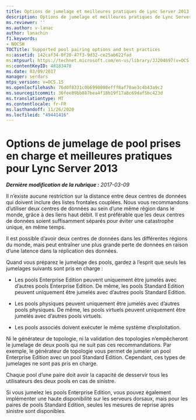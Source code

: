 ```yaml
---
title: Options de jumelage et meilleures pratiques de Lync Server 2013 prises en charge
description: Options de jumelage et meilleures pratiques de Lync Server 2013 prises en charge.
ms.reviewer: ''
ms.author: v-lanac
author: lanachin
f1.keywords:
- NOCSH
TOCTitle: Supported pool pairing options and best practices
ms:assetid: 142caf34-0f20-47f3-9d32-ce25ab622fad
ms:mtpsurl: https://technet.microsoft.com/en-us/library/JJ204697(v=OCS.15)
ms:contentKeyID: 48183478
ms.date: 03/09/2017
manager: serdars
mtps_version: v=OCS.15
ms.openlocfilehash: 76d0f8331c0b6998008efff8af70ae3c4b43a9c2
ms.sourcegitcommit: 36fee89bb887bea4f18b19f17a8c69daf5bc423d
ms.translationtype: MT
ms.contentlocale: fr-FR
ms.lasthandoff: 11/26/2020
ms.locfileid: "49441416"
---
```

# <a name="supported-pool-pairing-options-and-best-practices-for-lync-server-2013"></a>Options de jumelage de pool prises en charge et meilleures pratiques pour Lync Server 2013

<div data-xmlns="http://www.w3.org/1999/xhtml">

<div class="topic" data-xmlns="http://www.w3.org/1999/xhtml" data-msxsl="urn:schemas-microsoft-com:xslt" data-cs="https://msdn.microsoft.com/">

<div data-asp="https://msdn2.microsoft.com/asp">



</div>

<div id="mainSection">

<div id="mainBody">

<span> </span>

_**Dernière modification de la rubrique :** 2017-03-09_

Il n’existe aucune restriction sur la distance entre deux centres de données qui doivent inclure des listes frontales couplées. Nous vous recommandons d’utiliser deux centres de données au sein d’une même région dans le monde, grâce à des liens haut débit. Il est préférable que les deux centres de données soient suffisamment séparés pour éviter une catastrophe unique, en même temps.

Il est possible d’avoir deux centres de données dans les différentes régions du monde, mais peut entraîner une plus grande perte de données en raison d’une latence dans la réplication des données.

Quand vous préparez le jumelage des pools, gardez à l’esprit que seuls les jumelages suivants sont pris en charge :

  - Les pools Enterprise Edition peuvent uniquement être jumelés avec d’autres pools Enterprise Edition. De même, les pools Standard Edition peuvent uniquement être jumelés avec d’autres pools Standard Edition.

  - Les pools physiques peuvent uniquement être jumelés avec d’autres pools physiques. De même, les pools virtuels peuvent uniquement être jumelés avec d’autres pools virtuels.

  - Les pools associés doivent exécuter le même système d’exploitation.

Ni le générateur de topologie, ni la validation des topologies n’empêcheront le jumelage de deux pools qui ne suit pas ces recommandations. Par exemple, le générateur de topologie vous permet de jumeler un pool Enterprise Edition avec un pool Standard Edition. Cependant, ces types de jumelages ne sont pas pris en charge.

Chaque pool d’une paire doit avoir la capacité de desservir tous les utilisateurs des deux pools en cas de sinistre.

Si vous jumelez les pools Enterprise Edition, vous pouvez également implémenter une haute disponibilité sur les serveurs dorsaux, mais pour les paires de pools Standard Edition, seules les mesures de reprise après sinistre sont disponibles.

</div>

<span> </span>

</div>

</div>

</div>

